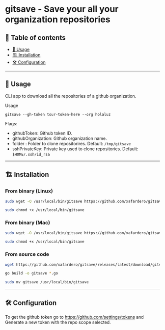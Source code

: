 # gitsave - Save your all your organization repositories

## 📜 Table of contents

- [🚀 Usage](#️-usage)
- [🏗️ Installation](#-installation)
- [🛠️ Configuration](#️-configuration)

---

## 🚀 Usage

CLI app to download all the repositories of a github organization.

Usage
```
gitsave --gh-token tour-token-here --org holaluz
```

Flags:

* githubToken: Github token ID.
* githubOrganization: Github organization name.
* folder : Folder to clone repositorires. Default: `/tmp/gitsave` 
* sshPrivateKey: Private key used to clone repositories. Default: `$HOME/.ssh/id_rsa`



---

## 🏗️ Installation

### From binary (Linux)

```bash
sudo wget -O /usr/local/bin/gitsave https://github.com/xafardero/gitsave/releases/latest/download/gitsave
```
```bash
sudo chmod +x /usr/local/bin/gitsave
```

### From binary (Mac)

```bash
sudo wget -O /usr/local/bin/gitsave https://github.com/xafardero/gitsave/releases/latest/download/gitsave_darwin
```
```bash
sudo chmod +x /usr/local/bin/gitsave
```

### From source code

```bash
wget https://github.com/xafardero/gitsave/releases/latest/download/gitsave.zip
```
```bash
go build -o gitsave *.go
```
```bash
sudo mv gitsave /usr/local/bin/gitsave
```

---

## 🛠️ Configuration

To get the github token go to https://github.com/settings/tokens and Generate a new token with the repo scope selected.

